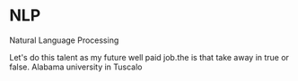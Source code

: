 # NLP
Natural Language Processing
  
Let's do this talent as my future well paid job.the
is that take away
in true or false. 
Alabama university in Tuscalo
